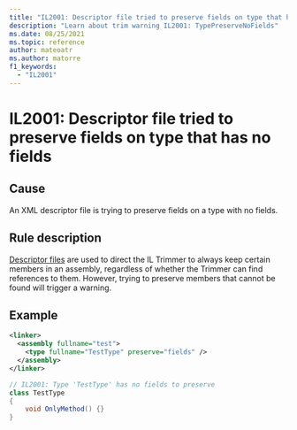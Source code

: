 ```yaml
---
title: "IL2001: Descriptor file tried to preserve fields on type that has no fields"
description: "Learn about trim warning IL2001: TypePreserveNoFields"
ms.date: 08/25/2021
ms.topic: reference
author: mateoatr
ms.author: matorre
f1_keywords:
  - "IL2001"
---
```

# IL2001: Descriptor file tried to preserve fields on type that has no fields

## Cause

An XML descriptor file is trying to preserve fields on a type with no fields.

## Rule description

[Descriptor files](https://github.com/mono/linker/blob/main/docs/data-formats.md#descriptor-format)
are used to direct the IL Trimmer to always keep certain members in an assembly,
regardless of whether the Trimmer can find references to them. However, trying to
preserve members that cannot be found will trigger a warning.

## Example

```XML
<linker>
  <assembly fullname="test">
    <type fullname="TestType" preserve="fields" />
  </assembly>
</linker>
```

```C#
// IL2001: Type 'TestType' has no fields to preserve
class TestType
{
    void OnlyMethod() {}
}
```
